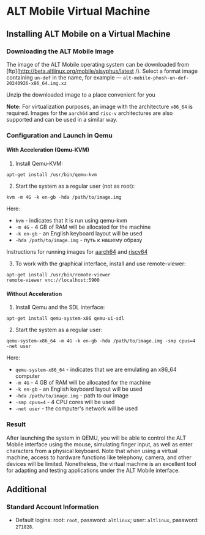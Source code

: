 # ALT Mobile Virtual Machine

## Installing ALT Mobile on a Virtual Machine

### Downloading the ALT Mobile Image

The image of the ALT Mobile operating system can be downloaded from [ftp](http://beta.altlinux.org/mobile/sisyphus/latest /). Select a format image containing `un-def` in the name, for example — `alt-mobile-phosh-un-def-20240926-x86_64.img.xz`

Unzip the downloaded image to a place convenient for you

**Note:** For virtualization purposes, an image with the architecture `x86_64` is required. Images for the `aarch64` and `risc-v` architectures are also supported and can be used in a similar way.

### Configuration and Launch in Qemu

#### With Acceleration (Qemu-KVM)

1. Install Qemu-KVM:

```shell
apt-get install /usr/bin/qemu-kvm
```

2. Start the system as a regular user (not as root):

```shell
kvm -m 4G -k en-gb -hda /path/to/image.img
```

Here:

- `kvm` - indicates that it is run using qemu-kvm
- `-m 4G` - 4 GB of RAM will be allocated for the machine
- `-k en-gb` - an English keyboard layout will be used
- `-hda /path/to/image.img` - путь к нашему образу

Instructions for running images for [aarch64](https://www.altlinux.org/Ports/aarch64/QEMU) and [riscv64](https://www.altlinux.org/Ports/riscv64/QEMU)

3. To work with the graphical interface, install and use remote-viewer:

```shell
apt-get install /usr/bin/remote-viewer
remote-viewer vnc://localhost:5900
```

#### Without Acceleration

1. Install Qemu and the SDL interface:

```shell
apt-get install qemu-system-x86 qemu-ui-sdl
```

2. Start the system as a regular user:

```shell
qemu-system-x86_64 -m 4G -k en-gb -hda /path/to/image.img -smp cpus=4 -net user
```

Here:

- `qemu-system-x86_64` - indicates that we are emulating an x86_64 computer
- `-m 4G` - 4 GB of RAM will be allocated for the machine
- `-k en-gb` - an English keyboard layout will be used
- `-hda /path/to/image.img` - path to our image
- `-smp cpus=4` - 4 CPU cores will be used
- `-net user` - the computer's network will be used

### Result

After launching the system in QEMU, you will be able to control the ALT Mobile interface using the mouse, simulating finger input, as well as enter characters from a physical keyboard. Note that when using a virtual machine, access to hardware functions like telephony, camera, and other devices will be limited. Nonetheless, the virtual machine is an excellent tool for adapting and testing applications under the ALT Mobile interface.

## Additional

### Standard Account Information

- Default logins:
  root: `root`, password: `altlinux`;
  user: `altlinux`, password: `271828`.
